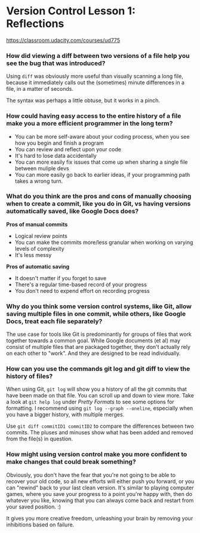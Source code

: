 # Version Control Lesson 1: Reflections
https://classroom.udacity.com/courses/ud775

### How did viewing a diff between two versions of a file help you see the bug that was introduced?

Using `diff` was obviously more useful than visually scanning a long file, because it immediately calls out the (sometimes) minute differences in a file, in a matter of seconds.

The syntax was perhaps a little obtuse, but it works in a pinch.

### How could having easy access to the entire history of a file make you a more efficient programmer in the long term?

- You can be more self-aware about your coding process, when you see how you begin and finish a program
- You can review and reflect upon your code
- It's hard to lose data accidentally
- You can more easily fix issues that come up when sharing a single file between muliple devs
- You can more easily go back to earlier ideas, if your programming path takes a wrong turn.

### What do you think are the pros and cons of manually choosing when to create a commit, like you do in Git, vs having versions automatically saved, like Google Docs does?

**Pros of manual commits**
- Logical review points
- You can make the commits more/less granular when working on varying levels of complexity
- It's less messy

**Pros of automatic saving**
- It doesn't matter if you forget to save
- There's a regular time-based record of your progress
- You don't need to expend effort on recording progress

### Why do you think some version control systems, like Git, allow saving multiple files in one commit, while others, like Google Docs, treat each file separately?

The use case for tools like Git is predominantly for groups of files that work together towards a common goal. While Google documents (et al) may consist of multiple files that are packaged together, they don't actually rely on each other to "work". And they are designed to be read individually.

### How can you use the commands git log and git diff to view the history of files?

When using Git, `git log` will show you a history of all the git commits that have been made on that file. You can scroll up and down to view more. Take a look at `git help log` under *Pretty Formats* to see some options for formatting. I recommend using `git log --graph --oneline`, especially when you have a bigger history, with multiple merges.

Use `git diff commitID1 commitID2` to compare the differences between two commits. The pluses and minuses show what has been added and removed from the file(s) in question.

### How might using version control make you more confident to make changes that could break something?

Obviously, you don't have the fear that you're not going to be able to recover your old code, so all new efforts will either push you forward, or you can "rewind" back to your last clean version. It's similar to playing computer games, where you save your progress to a point you're happy with, then do whatever you like, knowing that you can always come back and restart from your saved position. :)

It gives you more creative freedom, unleashing your brain by removing your inhibitions based on failure.














